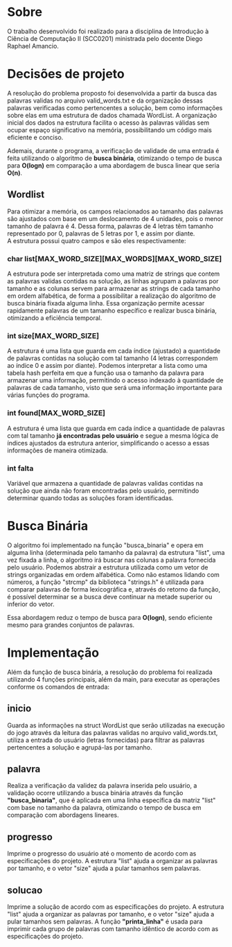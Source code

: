 # Sobre
O trabalho desenvolvido foi realizado para a disciplina de Introdução à Ciência de Computação II (SCC0201) ministrada pelo docente Diego Raphael Amancio.

# Decisões de projeto
A resolução do problema proposto foi desenvolvida a partir da busca das palavras validas no arquivo valid_words.txt e da organização dessas palavras verificadas como pertencentes a solução, bem como informações sobre elas em uma estrutura de dados chamada WordList. A organização inicial dos dados na estrutura facilita o acesso às palavras válidas sem ocupar espaço significativo na memória, possibilitando um código mais eficiente e conciso.

Ademais, durante o programa, a verificação de validade de uma entrada é feita utilizando o algoritmo de **busca binária**, otimizando o tempo de busca para **O(log⁡n)** em comparação a uma abordagem de busca linear que seria **O(n)**.

## Wordlist
Para otimizar a memória, os campos relacionados ao tamanho das palavras são ajustados com base em um deslocamento de 4 unidades, pois o menor tamanho de palavra é 4. Dessa forma, palavras de 4 letras têm tamanho representado por 0, palavras de 5 letras por 1, e assim por diante.  
A estrutura possui quatro campos e são eles respectivamente:

### char list[MAX_WORD_SIZE][MAX_WORDS][MAX_WORD_SIZE] 
A estrutura pode ser interpretada como uma matriz de strings que contem as palavras validas contidas na solução, as linhas agrupam a palavras por tamanho e as colunas servem para armazenar as strings de cada tamanho em ordem alfabética, de forma a possibilitar a realização do algoritmo de busca binária fixada alguma linha. Essa organização permite acessar rapidamente palavras de um tamanho específico e realizar busca binária, otimizando a eficiência temporal.

### int size[MAX_WORD_SIZE] 
A estrutura é uma lista que guarda em cada índice (ajustado) a quantidade de palavras contidas na solução com tal tamanho (4 letras correspondem ao índice 0 e assim por diante). Podemos interpretar a lista como uma tabela hash perfeita em que a função usa o tamanho da palavra para armazenar uma informação, permitindo o acesso indexado à quantidade de palavras de cada tamanho, visto que será uma informação importante para várias funções do programa.

### int found[MAX_WORD_SIZE]
A estrutura é uma lista que guarda em cada índice a quantidade de palavras com tal tamanho **já encontradas pelo usuário** e segue a mesma lógica de índices ajustados da estrutura anterior, simplificando o acesso a essas informações de maneira otimizada.

### int falta 
Variável que armazena a quantidade de palavras validas contidas na solução que ainda não foram encontradas pelo usuário, permitindo determinar quando todas as soluções foram identificadas.

# Busca Binária
O algoritmo foi implementado na função "busca_binaria" e opera em alguma linha (determinada pelo tamanho da palavra) da estrutura "list", uma vez fixada a linha, o algoritmo irá buscar nas colunas a palavra fornecida pelo usuário. Podemos abstrair a estrutura utilizada como um vetor de strings organizadas em ordem alfabética. Como não estamos lidando com números, a função "strcmp" da biblioteca "strings.h" é utilizada para comparar palavras de forma lexicográfica e, através do retorno da função, é possível determinar se a busca deve continuar na metade superior ou inferior do vetor. 

Essa abordagem reduz o tempo de busca para **O(log⁡n)**, sendo eficiente mesmo para grandes conjuntos de palavras.

# Implementação
Além da função de busca binária, a resolução do problema foi realizada utilizando 4 funções principais, além da main, para executar as operações conforme os comandos de entrada:

## inicio
Guarda as informações na struct WordList que serão utilizadas na execução do jogo através da leitura das palavras validas no arquivo valid_words.txt, utiliza a entrada do usuário (letras fornecidas) para filtrar as palavras pertencentes a solução e agrupá-las por tamanho.

## palavra
Realiza a verificação da validez da palavra inserida pelo usuário, a validação ocorre utilizando a busca binária através da função **"busca_binaria"**, que é aplicada em uma linha específica da matriz "list" com base no tamanho da palavra, otimizando o tempo de busca em comparação com abordagens lineares.

## progresso
Imprime o progresso do usuário até o momento de acordo com as especificações do projeto. A estrutura "list" ajuda a organizar as palavras por tamanho, e o vetor "size" ajuda a pular tamanhos sem palavras. 

## solucao
Imprime a solução de acordo com as especificações do projeto. A estrutura "list" ajuda a organizar as palavras por tamanho, e o vetor "size" ajuda a pular tamanhos sem palavras. A função **"printa_linha"** é usada para imprimir cada grupo de palavras com tamanho idêntico de acordo com as especificações do projeto.
